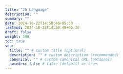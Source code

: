 ```yaml
---
title: "JS Language"
description: ""
summary: ""
date: 2024-10-22T14:50:48+05:30
lastmod: 2024-10-22T14:50:48+05:30
draft: false
weight: 300
toc: true
seo:
  title: "" # custom title (optional)
  description: "" # custom description (recommended)
  canonical: "" # custom canonical URL (optional)
  noindex: false # false (default) or true
---
```

